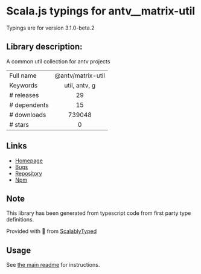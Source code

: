 
# Scala.js typings for antv__matrix-util

Typings are for version 3.1.0-beta.2

## Library description:
A common util collection for antv projects

|                    |                 |
| ------------------ | :-------------: |
| Full name          | @antv/matrix-util |
| Keywords           | util, antv, g |
| # releases         | 29 |
| # dependents       | 15 |
| # downloads        | 739048 |
| # stars            | 0 |

## Links
- [Homepage](https://github.com/antvis/util#readme)
- [Bugs](https://github.com/antvis/util/issues)
- [Repository](https://github.com/antvis/util)
- [Npm](https://www.npmjs.com/package/%40antv%2Fmatrix-util)
    


## Note
This library has been generated from typescript code from first party type definitions.

Provided with :purple_heart: from [ScalablyTyped](https://github.com/oyvindberg/ScalablyTyped)

## Usage
See [the main readme](../../readme.md) for instructions.


